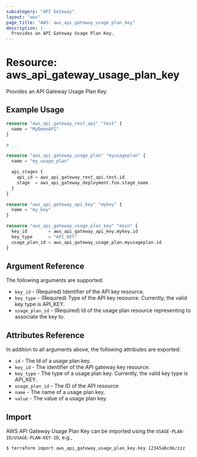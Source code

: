 ```yaml
---
subcategory: "API Gateway"
layout: "aws"
page_title: "AWS: aws_api_gateway_usage_plan_key"
description: |-
  Provides an API Gateway Usage Plan Key.
---
```


# Resource: aws_api_gateway_usage_plan_key

Provides an API Gateway Usage Plan Key.

## Example Usage

```terraform
resource "aws_api_gateway_rest_api" "test" {
  name = "MyDemoAPI"
}

# ...

resource "aws_api_gateway_usage_plan" "myusageplan" {
  name = "my_usage_plan"

  api_stages {
    api_id = aws_api_gateway_rest_api.test.id
    stage  = aws_api_gateway_deployment.foo.stage_name
  }
}

resource "aws_api_gateway_api_key" "mykey" {
  name = "my_key"
}

resource "aws_api_gateway_usage_plan_key" "main" {
  key_id        = aws_api_gateway_api_key.mykey.id
  key_type      = "API_KEY"
  usage_plan_id = aws_api_gateway_usage_plan.myusageplan.id
}
```

## Argument Reference

The following arguments are supported:

* `key_id` - (Required) Identifier of the API key resource.
* `key_type` - (Required) Type of the API key resource. Currently, the valid key type is API_KEY.
* `usage_plan_id` - (Required) Id of the usage plan resource representing to associate the key to.

## Attributes Reference

In addition to all arguments above, the following attributes are exported:

* `id` - The Id of a usage plan key.
* `key_id` - The identifier of the API gateway key resource.
* `key_type` - The type of a usage plan key. Currently, the valid key type is API_KEY.
* `usage_plan_id` - The ID of the API resource
* `name` - The name of a usage plan key.
* `value` - The value of a usage plan key.

## Import

AWS API Gateway Usage Plan Key can be imported using the `USAGE-PLAN-ID/USAGE-PLAN-KEY-ID`, e.g.,

```sh
$ terraform import aws_api_gateway_usage_plan_key.key 12345abcde/zzz
```
